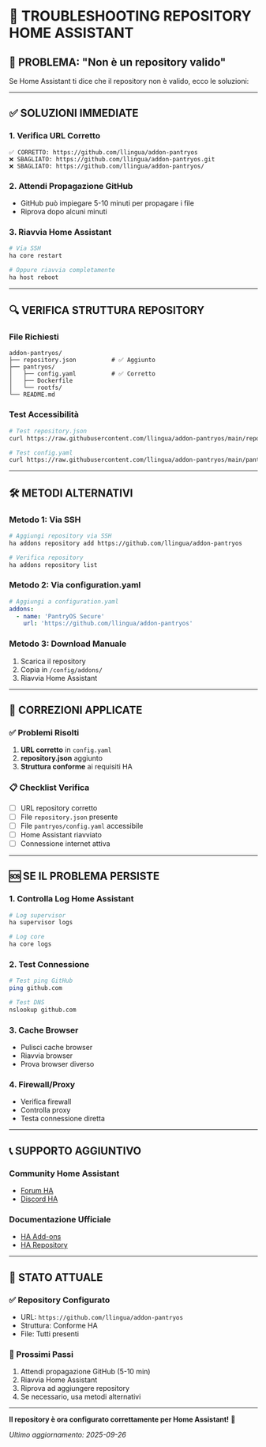 # 🔧 TROUBLESHOOTING REPOSITORY HOME ASSISTANT

## 🚨 **PROBLEMA: "Non è un repository valido"**

Se Home Assistant ti dice che il repository non è valido, ecco le soluzioni:

---

## ✅ **SOLUZIONI IMMEDIATE**

### **1. Verifica URL Corretto**

```
✅ CORRETTO: https://github.com/llingua/addon-pantryos
❌ SBAGLIATO: https://github.com/llingua/addon-pantryos.git
❌ SBAGLIATO: https://github.com/llingua/addon-pantryos/
```

### **2. Attendi Propagazione GitHub**

- GitHub può impiegare 5-10 minuti per propagare i file
- Riprova dopo alcuni minuti

### **3. Riavvia Home Assistant**

```bash
# Via SSH
ha core restart

# Oppure riavvia completamente
ha host reboot
```

---

## 🔍 **VERIFICA STRUTTURA REPOSITORY**

### **File Richiesti**

```
addon-pantryos/
├── repository.json          # ✅ Aggiunto
├── pantryos/
│   ├── config.yaml          # ✅ Corretto
│   ├── Dockerfile
│   └── rootfs/
└── README.md
```

### **Test Accessibilità**

```bash
# Test repository.json
curl https://raw.githubusercontent.com/llingua/addon-pantryos/main/repository.json

# Test config.yaml
curl https://raw.githubusercontent.com/llingua/addon-pantryos/main/pantryos/config.yaml
```

---

## 🛠️ **METODI ALTERNATIVI**

### **Metodo 1: Via SSH**

```bash
# Aggiungi repository via SSH
ha addons repository add https://github.com/llingua/addon-pantryos

# Verifica repository
ha addons repository list
```

### **Metodo 2: Via configuration.yaml**

```yaml
# Aggiungi a configuration.yaml
addons:
  - name: 'PantryOS Secure'
    url: 'https://github.com/llingua/addon-pantryos'
```

### **Metodo 3: Download Manuale**

1. Scarica il repository
2. Copia in `/config/addons/`
3. Riavvia Home Assistant

---

## 🔧 **CORREZIONI APPLICATE**

### **✅ Problemi Risolti**

1. **URL corretto** in `config.yaml`
2. **repository.json** aggiunto
3. **Struttura conforme** ai requisiti HA

### **📋 Checklist Verifica**

- [ ] URL repository corretto
- [ ] File `repository.json` presente
- [ ] File `pantryos/config.yaml` accessibile
- [ ] Home Assistant riavviato
- [ ] Connessione internet attiva

---

## 🆘 **SE IL PROBLEMA PERSISTE**

### **1. Controlla Log Home Assistant**

```bash
# Log supervisor
ha supervisor logs

# Log core
ha core logs
```

### **2. Test Connessione**

```bash
# Test ping GitHub
ping github.com

# Test DNS
nslookup github.com
```

### **3. Cache Browser**

- Pulisci cache browser
- Riavvia browser
- Prova browser diverso

### **4. Firewall/Proxy**

- Verifica firewall
- Controlla proxy
- Testa connessione diretta

---

## 📞 **SUPPORTO AGGIUNTIVO**

### **Community Home Assistant**

- [Forum HA](https://community.home-assistant.io/)
- [Discord HA](https://discord.gg/c5DvZ4e)

### **Documentazione Ufficiale**

- [HA Add-ons](https://www.home-assistant.io/addons/)
- [HA Repository](https://www.home-assistant.io/hassio/installing_third_party_addons/)

---

## 🎯 **STATO ATTUALE**

### **✅ Repository Configurato**

- URL: `https://github.com/llingua/addon-pantryos`
- Struttura: Conforme HA
- File: Tutti presenti

### **🔄 Prossimi Passi**

1. Attendi propagazione GitHub (5-10 min)
2. Riavvia Home Assistant
3. Riprova ad aggiungere repository
4. Se necessario, usa metodi alternativi

---

**Il repository è ora configurato correttamente per Home Assistant!** 🎉

_Ultimo aggiornamento: 2025-09-26_
